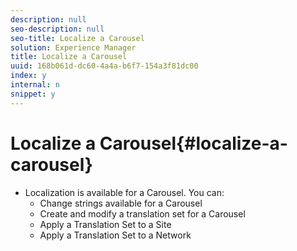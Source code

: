 ```yaml
---
description: null
seo-description: null
seo-title: Localize a Carousel
solution: Experience Manager
title: Localize a Carousel
uuid: 168b061d-dc60-4a4a-b6f7-154a3f81dc00
index: y
internal: n
snippet: y
---
```


# Localize a Carousel{#localize-a-carousel}

* Localization is available for a Carousel. You can:
  * Change strings available for a Carousel
  * Create and modify a translation set for a Carousel
  * Apply a Translation Set to a Site
  * Apply a Translation Set to a Network


